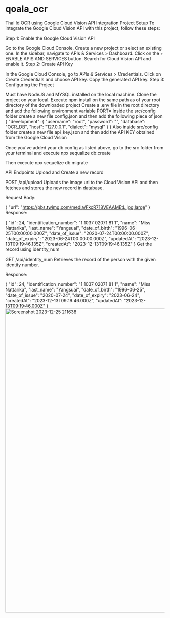 # qoala_ocr

Thai Id OCR using Google Cloud Vision API Integration
Project Setup
To integrate the Google Cloud Vision API with this project, follow these steps:

Step 1: Enable the Google Cloud Vision API

Go to the Google Cloud Console.
Create a new project or select an existing one.
In the sidebar, navigate to APIs & Services > Dashboard.
Click on the + ENABLE APIS AND SERVICES button.
Search for Cloud Vision API and enable it.
Step 2: Create API Key

In the Google Cloud Console, go to APIs & Services > Credentials.
Click on Create Credentials and choose API key.
Copy the generated API key.
Step 3: Configuring the Project

Must have NodeJS and MYSQL installed on the local machine.
Clone the project on your local.
Execute npm install on the same path as of your root directory of the downloaded project
Create a .env file in the root directory and add the following environment variable
PORT=<Any specified port>
Inside the src/config folder create a new file config.json and then add the following piece of json
{
    "development": {
        "username": "root",
        "password": "<Any password>",
        "database": "OCR_DB",
        "host": "127.0.0.1",
        "dialect": "mysql"
    }
}
Also inside src/config folder create a new file api_key.json and then add the API KEY obtained from the Google Cloud Vision

Once you've added your db config as listed above, go to the src folder from your terminal and execute npx sequalize db:create

Then execute npx sequelize db:migrate

API Endpoints
Upload and Create a new record

POST /api/upload
Uploads the image url to the Cloud Vision API and then fetches and stores the new record in database.

Request Body:

{
  "url": "https://pbs.twimg.com/media/FkcR718VEAAMEtL.jpg:large"
}
Response:

{
  "id": 24,
  "identification_number": "1 1037 02071 81 1",
  "name": "Miss Nattarika",
  "last_name": "Yangsuai",
  "date_of_birth": "1996-06-25T00:00:00.000Z",
  "date_of_issue": "2020-07-24T00:00:00.000Z",
  "date_of_expiry": "2023-06-24T00:00:00.000Z",
  "updatedAt": "2023-12-13T09:19:46.135Z",
  "createdAt": "2023-12-13T09:19:46.135Z"
}
Get the record using identity_num

GET /api/:identity_num
Retrieves the record of the person with the given identity number.

Response:

{
  "id": 24,
  "identification_number": "1 1037 02071 81 1",
  "name": "Miss Nattarika",
  "last_name": "Yangsuai",
  "date_of_birth": "1996-06-25",
  "date_of_issue": "2020-07-24",
  "date_of_expiry": "2023-06-24",
  "createdAt": "2023-12-13T09:19:46.000Z",
  "updatedAt": "2023-12-13T09:19:46.000Z"
}
<img width="960" alt="Screenshot 2023-12-25 211638" src="https://github.com/revered-ak/qoala_ocr/assets/86222803/2a1a30bd-e91a-4177-af78-e105686ec262">


